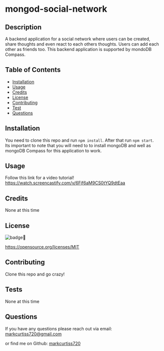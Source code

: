 # mongod-social-network

## Description

A backend application for a social network where users can be created, share thoughts and even react to each others thoughts. Users can add each other as friends too. This backend application is supported by mondoDB Compass.

## Table of Contents

- [Installation](#installation)
- [Usage](#usage)
- [Credits](#credits)
- [License](#license)
- [Contributing](#Contributing)
- [Test](#Tests)
- [Questions](#Questions)

## Installation

You need to clone this repo and run `npm install`. After that run `npm start`. Its important to note that you will need to to install mongoDB and well as mongoDB Compass for this application to work.

## Usage

Follow this link for a video tutorial!
https://watch.screencastify.com/v/6Fjf6aM9CS0tYQ9dtEaa
    

## Credits

None at this time

## License
    
  ![badge](https://img.shields.io/badge/license-MIT-brightgreen)

  https://opensource.org/licenses/MIT


## Contributing

Clone this repo and go crazy!

## Tests

None at this time


## Questions

If you have any questions please reach out via email: markcurtiss720@gmail.com

or find me on Github: [markcurtiss720](https://github.com/markcurtiss720)

